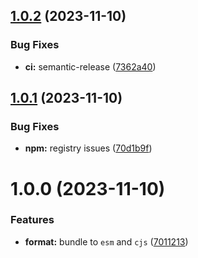 ## [1.0.2](https://github.com/gethyperai/hypercode/compare/v1.0.1...v1.0.2) (2023-11-10)


### Bug Fixes

* **ci:** semantic-release ([7362a40](https://github.com/gethyperai/hypercode/commit/7362a40a5f5b606971aa248170f685e417163907))

## [1.0.1](https://github.com/gethyperai/hypercode/compare/v1.0.0...v1.0.1) (2023-11-10)


### Bug Fixes

* **npm:** registry issues ([70d1b9f](https://github.com/gethyperai/hypercode/commit/70d1b9fb8615cc8b65b6a7b20697a96cdf4ac925))

# 1.0.0 (2023-11-10)


### Features

* **format:** bundle to `esm` and `cjs` ([7011213](https://github.com/gethyperai/hypercode/commit/701121358676758a2eb5f8cb9f835d93fac6b800))
